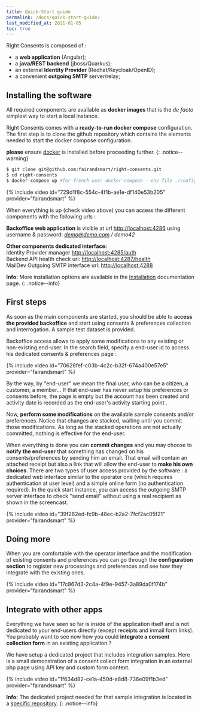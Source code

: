 ```yaml
---
title: Quick-Start guide
permalink: /docs/quick-start-guide/
last_modified_at: 2021-01-05
toc: true
---
```


Right Consents is composed of :  
* a **web application** (Angular);  
* a **java/REST backend** (jboss/Quarkus);  
* an external **Identity Provider** (Redhat/Keycloak/OpenID);  
* a convenient **outgoing SMTP** server/relay;

## Installing the software

All required components are available as **docker images** that is the *de facto* simplest way to start a local instance. 

Right Consents comes with a **ready-to-run docker compose** configuration.
The first step is to clone the github repository which contains the elements needed to start the docker compose configuration.

<i class="fa fa-exclamation-triangle"></i> <b>please</b> ensure [docker](https://docs.docker.com/get-docker/) is installed before proceeding further.
{: .notice--warning}

```bash
$ git clone git@github.com:fairandsmart/right-consents.git
$ cd right-consents
$ docker-compose up #for french use: docker-compose --env-file ./config/fr.env up
```

{% include video id="729d1f8c-554c-4f1b-ae1e-df140e53b205" provider="fairandsmart" %}


When everything is up (check video above) you can access the different components with the following urls : 

**Backoffice web application** is visible at url [http://localhost:4286](http://localhost:4286) using username & password: *demo@demo.com / demo42*

<b>Other components dedicated interface:</b>  
<i class="fa fa-users"></i> Identity Provider manager [http://localhost:4285/auth](http://localhost:4285/auth)  
<i class="fa fa-desktop"></i> Backend API health check url: [http://localhost:4287/health](http://localhost:4287/health)  
<i class="fa fa-inbox"></i> MailDev Outgoing SMTP interface url: [http://localhost:4288](http://localhost:4288)  


<i class="fa fa-info-circle"></i> <b>Info:</b> More installation options are available in the [Installation](/docs/installation/) documentation page.
{: .notice--info}

## First steps

As soon as the main components are started, you should be able to **access the provided backoffice** and start using consents & preferences collection and interrogation. A sample test dataset is provided.

Backoffice access allows to apply some modifications to any existing or non-existing end-user. In the search field, specify a end-user id to access his dedicated consents & preferences page :

{% include video id="70626fef-c03b-4c2c-b32f-674a400e57e5" provider="fairandsmart" %}

By the way, by "end-user" we mean the final user, who can be a citizen, a customer, a member...
If that end-user has never setup his preferences or consents before, the page is empty but the account has been created and activity date is recorded as the end-user's activity starting point .

Now, **perform some modifications** on the available sample consents and/or preferences. Notice that changes are stacked, waiting until you commit those modifications. As long as the stacked operations are not actually committed, nothing is effective for the end-user. 

When everything is done you can **commit changes** and you may choose to **notify the end-user** that something has changed on his consents/preferences by sending him an email. That email will contain an attached receipt but also a link that will allow the end-user to **make his own choices**. There are two types of user access provided by the software : a dedicated web interface similar to the operator one (which requires authentication at user level) and a simple online form (no authentication required). In the quick start instance, you can access the outgoing SMTP server interface to check "send email" without using a real recipient as shown in the screencast.

{% include video id="39f262ed-fc9b-48ec-b2a2-7fcf2ac05f21" provider="fairandsmart" %}

## Doing more

When you are comfortable with the operator interface and the modification of existing consents and preferences you can go through the **configuration section** to register new processings and preferences and see how they integrate with the existing ones.

{% include video id="17c867d3-2c4a-4f9e-9457-3a89da0f174b" provider="fairandsmart" %}

## Integrate with other apps

Everything we have seen so far is inside of the application itself and is not dedicated to your end-users directly (except receipts and inmail form links). You probably want to see now how you could **integrate a consent collection form** in an existing application ?

We have setup a dedicated project that includes integration samples. Here is a small demonstration of a consent collect form integration in an external php page using API key and custom form context.

{% include video id="1f634d82-ce1a-450d-a8d8-736e09f1b3ed" provider="fairandsmart" %}

<i class="fa fa-info-circle"></i> <b>Info:</b> The dedicated project needed for that sample integration is located in a [specific repository](https://github.com/fairandsmart/consent-manager-samples).
{: .notice--info}


